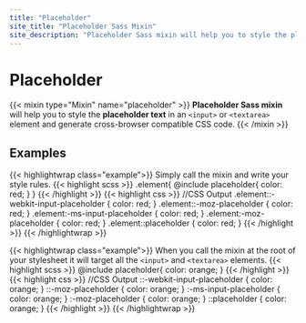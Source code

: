 ```yaml
---
title: "Placeholder"
site_title: "Placeholder Sass Mixin"
site_description: "Placeholder Sass mixin will help you to style the placeholder text in an `<input>` or `<textarea>` element and generate cross-browser compatible CSS code."
---
```


# Placeholder

{{< mixin type="Mixin" name="placeholder" >}}
**Placeholder Sass mixin** will help you to style the **placeholder text** in an `<input>` or `<textarea>` element and generate cross-browser compatible CSS code.
{{< /mixin >}}

## Examples

{{< highlightwrap class="example">}}
Simply call the mixin and write your style rules.
{{< highlight scss >}}
.element{
  @include placeholder{
    color: red;
  }
}
{{< /highlight >}}
{{< highlight css >}}
//CSS Output
.element::-webkit-input-placeholder {
  color: red;
}
.element::-moz-placeholder {
  color: red;
}
.element:-ms-input-placeholder {
  color: red;
}
.element:-moz-placeholder {
  color: red;
}
.element::placeholder {
  color: red;
}
{{< /highlight >}}
{{< /highlightwrap >}}

{{< highlightwrap class="example">}}
When you call the mixin at the root of your stylesheet it will target all the `<input>` and `<textarea>` elements.
{{< highlight scss >}}
@include placeholder{
  color: orange;
}
{{< /highlight >}}
{{< highlight css >}}
//CSS Output
::-webkit-input-placeholder {
  color: orange;
}
::-moz-placeholder {
  color: orange;
}
:-ms-input-placeholder {
  color: orange;
}
:-moz-placeholder {
  color: orange;
}
::placeholder {
  color: orange;
}
{{< /highlight >}}
{{< /highlightwrap >}}